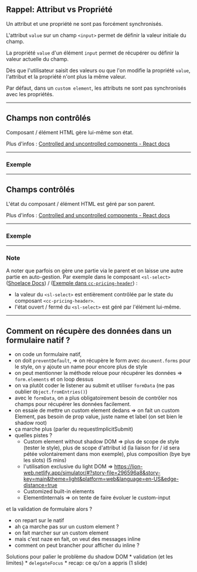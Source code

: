<script src="../setup-custom-elements.js" type="module"></script>
<link rel="stylesheet" href="../styles/style.css">

## Rappel: Attribut vs Propriété

Un attribut et une propriété ne sont pas forcément synchronisés.

L'attribut `value` sur un champ `<input>` permet de définir la valeur initiale du champ.

La propriété `value` d'un élément `input` permet de récupérer ou définir la valeur actuelle du champ.

Dès que l'utilisateur saisit des valeurs ou que l'on modifie la propriété `value`, l'attribut et la propriété n'ont plus la même valeur.

Par défaut, dans un `custom element`, les attributs ne sont pas synchronisés avec les propriétés.

--- 

## Champs non contrôlés

Composant / élément HTML gère lui-même son état.

Plus d'infos : [Controlled and uncontrolled components - React docs](https://react.dev/learn/sharing-state-between-components#controlled-and-uncontrolled-components)

---

### Exemple

<form>
  <my-uncontrolled-input label="nom" defaultValue="Willow"></my-uncontrolled-input>
</form>

---

## Champs contrôlés

L'état du composant / élément HTML est géré par son parent.

Plus d'infos : [Controlled and uncontrolled components - React docs](https://react.dev/learn/sharing-state-between-components#controlled-and-uncontrolled-components)

---

### Exemple 

<form>
  <my-controlled-input label="nom" value="Willow"></my-controlled-input>
</form>

---

### Note

A noter que parfois on gère une partie via le parent et on laisse une autre partie en auto-gestion. Par exemple dans le composant `<sl-select>`  ([Shoelace Docs](https://shoelace.style/components/select#properties)) / ([Exemple dans `cc-pricing-header`](https://github.com/CleverCloud/clever-components/blob/master/src/components/cc-pricing-header/cc-pricing-header.js#L168C37-L169C49)) :

* la valeur du `<sl-select>` est entièrement contrôlée par le state du composant `<cc-pricing-header>`.
* l'état ouvert / fermé du `<sl-select>` est géré par l'élément lui-même.

--- 

## Comment on récupère des données dans un formulaire natif ?

- on code un formulaire natif,
- on doit `preventDefault`, => on récupère le form avec `document.forms` pour le style, on y ajoute un name pour encore plus de style
- on peut mentionner la méthode reloue pour récupérer les données => `form.elements` et on loop dessus
- on va plutôt coder le listener au submit et utiliser `formData` (ne pas oublier `Object.fromEntries()`)
- avec le `formData`, on a plus obligatoirement besoin de contrôler nos champs pour récupérer les données facilement.
- on essaie de mettre un custom element dedans => on fait un custom Element, pas besoin de prop value, juste name et label (on set bien le shadow root)
- ça marche plus (parler du requestImplicitSubmit)
- quelles pistes ?
  - Custom element without shadow DOM => plus de scope de style (tester le style), plus de scope d'attribut id (la liaison for / id sera pétée volontairement dans mon exemple), plus composition (bye bye les slots) (5 mins)
  - l'utilisation exclusive du light DOM => https://lion-web.netlify.app/simulator/#?story-file=296596a8&story-key=main&theme=light&platform=web&language=en-US&edge-distance=true
  - Customized built-in elements
  - ElementInternals => on tente de faire évoluer le custom-input

et la validation de formulaire alors ?

- on repart sur le natif
- ah ça marche pas sur un custom element ?
- on fait marcher sur un custom element
- mais c'est naze en fait, on veut des messages inline
- comment on peut brancher pour afficher du inline ?

Solutions pour palier le problème du shadow DOM
    * validation (et les limites)
    * `delegateFocus`
    * recap: ce qu'on a appris (1 slide)